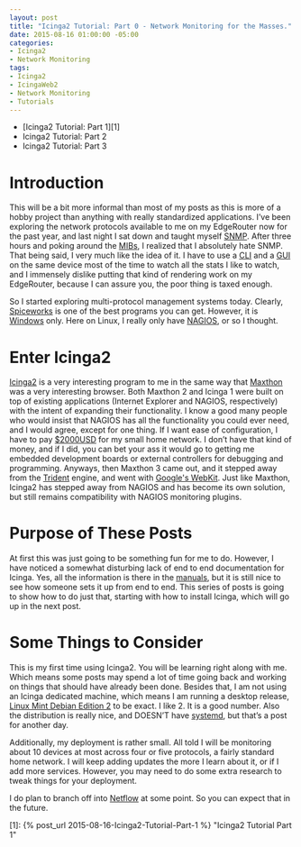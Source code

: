 ```yaml
---
layout: post
title: "Icinga2 Tutorial: Part 0 - Network Monitoring for the Masses."
date: 2015-08-16 01:00:00 -05:00
categories:
- Icinga2
- Network Monitoring
tags:
- Icinga2
- IcingaWeb2
- Network Monitoring
- Tutorials
---
```

* [Icinga2 Tutorial: Part 1][1]
* Icinga2 Tutorial: Part 2
* Icinga2 Tutorial: Part 3

Introduction
============
This will be a bit more informal than most of my posts as this is more of a
hobby project than anything with really standardized applications. I’ve been
exploring the network protocols available to me on my EdgeRouter now for the
past year, and last night I sat down and taught myself [SNMP][4]. After three
hours and poking around the [MIBs][5], I realized that I absolutely hate SNMP.
That being said, I very much like the idea of it. I have to use a [CLI][6] and
a [GUI][7] on the same device most of the time to watch all the stats I like to
watch, and I immensely dislike putting that kind of rendering work on my
EdgeRouter, because I can assure you, the poor thing is taxed enough.

So I started exploring multi-protocol management systems today. Clearly,
[Spiceworks][8] is one of the best programs you can get. However, it is
[Windows][9] only. Here on Linux, I really only have [NAGIOS][10], or so I
thought.

Enter Icinga2
=============
[Icinga2][11] is a very interesting program to me in the same way that
[Maxthon][12] was a very interesting browser. Both Maxthon 2 and Icinga 1 were
built on top of existing applications (Internet Explorer and NAGIOS,
respectively) with the  intent of expanding their functionality. I know a good
many people who would insist that NAGIOS has all the functionality you could
ever need, and I would agree, except for one thing. If I want ease of
configuration, I have to pay [$2000USD][13] for my small home network. I don’t
have that kind of money, and if I did, you can bet your ass it would go to
getting me embedded development boards or external controllers for debugging
and programming. Anyways, then Maxthon 3 came out, and it stepped away from the
[Trident][14] engine, and went with [Google's WebKit][15]. Just like Maxthon,
Icinga2 has stepped away from NAGIOS and has become its own solution, but still
remains compatibility with NAGIOS monitoring plugins.

Purpose of These Posts
======================
At first this was just going to be something fun for me to do. However, I have
noticed a somewhat disturbing lack of end to end documentation for Icinga.
Yes, all the information is there in the [manuals][16], but it is still nice to
see how someone sets it up from end to end. This series of posts is going to
show how to do just that, starting with how to install Icinga, which will go up
in the next post.

Some Things to Consider
=======================
This is my first time using Icinga2. You will be learning right along with me.
Which means some posts may spend a lot of time going back and working on things
that should have already been done. Besides that, I am not using an Icinga
dedicated machine, which means I am running a desktop release,
[Linux Mint Debian Edition 2][17] to be exact. I like 2. It is a good number.
Also the distribution is really nice, and DOESN’T have [systemd][18], but
that’s a post for another day.

Additionally, my deployment is rather small. All told I will be monitoring
about 10 devices at most across four or five protocols, a fairly standard home
network. I will keep adding updates the more I learn about it, or if I add more
services. However, you may need to do some extra research to tweak things for
your deployment.

I do plan to branch off into [Netflow][19] at some point. So you can expect
that in the future.

[1]:  {% post_url 2015-08-16-Icinga2-Tutorial-Part-1 %} "Icinga2 Tutorial Part 1"
<!-- [2]:  % post_url 2015-08-16-Icinga2-Tutorial-Part-2 % "Icinga2 Tutorial Part 2" -->
<!-- [3]:  % post_url 2015-08-17-Icinga2-Tutorial-Part-3 % "Icinga2 Tutorial Part 3" -->
[4]:  https://en.wikipedia.org/wiki/Simple_Network_Management_Protocol "Wikipedia: SNMP"
[5]:  https://en.wikipedia.org/wiki/Management_information_base "Wikipedia: MIB"
[6]:  https://en.wikipedia.org/wiki/Command-line_interface "Wikipedia: CLI"
[7]:  https://en.wikipedia.org/wiki/Graphical_user_interface "Wikipedia: GUI"
[8]:  https://en.wikipedia.org/wiki/Spiceworks "Wikipedia: Spiceworks"
[9]:  https://en.wikipedia.org/wiki/Microsoft_Windows "Wikipedia: Windows"
[10]: https://en.wikipedia.org/wiki/Nagios "Wikipedia: Nagios"
[11]: https://en.wikipedia.org/wiki/Icinga#Icinga_2 "Wikipedia: Icinga2"
[12]: https://en.wikipedia.org/wiki/Maxthon "Wikipedia: Maxthon"
[13]: https://assets.nagios.com/handouts/nagiosxi/Nagios-XI-2014-Pricing-Documentation.pdf "Official NAGIOS Pricing Information"
[14]: https://en.wikipedia.org/wiki/Trident_(layout_engine) "Wikipedia: Trident Engine"
[15]: https://en.wikipedia.org/wiki/WebKit "Wikipedia: WebKit"
[16]: http://docs.icinga.org/icinga2/latest/doc/module/icinga2/toc "Icinga2 Offcial Documentation"
[17]: https://en.wikipedia.org/wiki/Linux_Mint#Linux_Mint_Debian_Edition "Wikipedia: Linux Mint Debian Edition"
[18]: https://en.wikipedia.org/wiki/Systemd "Wikipedia: SystemD"
[19]: https://en.wikipedia.org/wiki/NetFlow "Wikipedia: Netflow"
